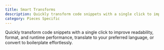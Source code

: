 ```yaml
---
title: Smart Transforms
description: Quickly transform code snippets with a single click to improve readability, format, and runtime performance, translate to your preferred language, or convert to boilerplate effortlessly.
category: Pieces Specific
---
```


Quickly transform code snippets with a single click to improve readability, format, and runtime performance, translate to your preferred language, or convert to boilerplate effortlessly.
